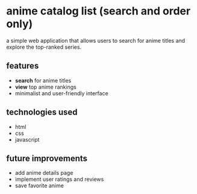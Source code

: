 <h1>anime catalog list (search and order only)</h1>
<p>a simple web application that allows users to search for anime titles and explore the top-ranked series.</p>

<h2>features</h2>
<ul>
    <li><strong>search</strong> for anime titles</li>
    <li><strong>view</strong> top anime rankings</li>
    <li>minimalist and user-friendly interface</li>
</ul>

<h2>technologies used</h2>
<ul>
    <li>html</li>
    <li>css</li>
    <li>javascript</li>
</ul>

<h2>future improvements</h2>
<ul>
    <li>add anime details page</li>
    <li>implement user ratings and reviews</li>
    <li>save favorite anime</li>
</ul>

